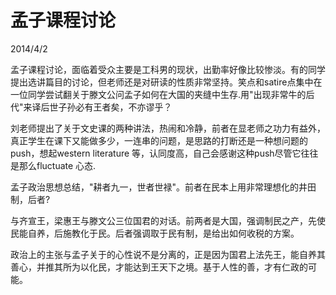 # 孟子课程讨论
2014/4/2

孟子课程讨论，面临着受众主要是工科男的现状，出勤率好像比较惨淡。有的同学提出选讲篇目的讨论，但老师还是对研读的性质非常坚持。笑点和satire点集中在一位同学尝试翻关于滕文公问孟子如何在大国的夹缝中生存.用"出现非常牛的后代"来译后世子孙必有王者矣，不亦谬乎？

刘老师提出了关于文史课的两种讲法，热闹和冷静，前者在显老师之功力有益外，真正学生在课下又能做多少，一连串的问题，是思路的打断还是一种想问题的push，想起western
literature 等，认同度高，自己会感谢这种push尽管它往往是那么fluctuate
心态.

孟子政治思想总结，"耕者九一，世者世禄"。前者在民本上用非常理想化的井田制，后者?

与齐宣王，梁惠王与滕文公三位国君的对话。前两者是大国，强调制民之产，先使民能自养，后施教化于民。后者强调取于民有制，是给出如何收税的方案。

政治上的主张与孟子关于的心性说不是分离的，正是因为国君上法先王，能自养其善心，并推其所为以化民，才能达到王天下之境。基于人性的善，才有仁政的可能。
